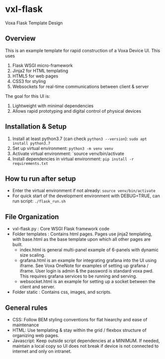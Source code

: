 # vxl-flask
Voxa Flask Template Design

## Overview

This is an example template for rapid construction of a Voxa Device UI. This uses
1. Flask WSGI micro-framework
2. Jinja2 for HTML templating
3. HTML5 for web pages
4. CSS3 for styling
5. Websockets for real-time communications between client & server

The goal for this UI is:
1. Lightweight with minimal dependencies
2. Allows rapid prototyping and digital control of physical devices 

## Installation & Setup
1. Install at least python3.7 (can check `python3 --version`): `sudo apt install python3.7`
2. Set up virtual environment: `python3 -m venv venv`
3. Activate virtual environment: `source venv/bin/activate
4. Install dependencies in virtual environment: `pip install -r requirements.txt`

## How tu run after setup
* Enter the virtual environment if not already: `source venv/bin/activate`
* For quick start of the development environment with DEBUG=TRUE, can run script: `./flask_run.sh`

## File Organization
* vxl-flask.py : Core WSGI Flask framework code
* Folder templates : Contains html pages. Pages use jinja2 templating, with base.html as the base template upon which all other pages are built.
  * index.html is general multi-panel example of 6-panels with dynamic size scaling.
  * grafana.html is an example for integrating grafana into the UI using iframe. See Voxa OneNote for examples of setting up grafana / iframe. User login is admin & the password is standard voxa pwd. This requires grafana services to be running and serving.
  * websocket.html is an example for setting up a socket between the client and server.
* Folder static : Contains css, images, and scripts.

## General rules
* CSS: Follow BEM styling conventions for flat hiearchy and ease of maintenance
* HTML: Use templating & stay within the grid / flexbox structure of organizing web pages.
* Javascript: Keep outside script dependencies at a MINIMUM. If needed, maintain a local copy so UI does not break if device is not connected to internet and only on intranet.
